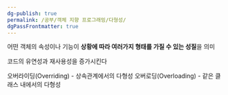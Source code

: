 ```yaml
---
dg-publish: true
permalink: /공부/객체 지향 프로그래밍/다형성/
dgPassFrontmatter: true
---
```


어떤 객체의 속성이나 기능이 **상황에 따라 여러가지 형태를 가질 수 있는 성질**을 의미

코드의 유연성과 재사용성을 증가시킨다

오버라이딩(Overriding) - 상속관계에서의 다형성
오버로딩(Overloading) - 같은 클래스 내에서의 다형성